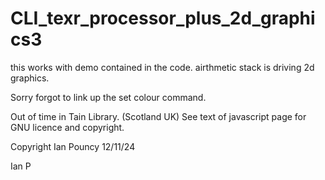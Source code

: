 # CLI_texr_processor_plus_2d_graphics3

this works with demo contained in the code. airthmetic stack is driving 2d graphics.

Sorry forgot to link up the set colour command.

Out of time in Tain Library. (Scotland UK) See text of javascript page for GNU licence and copyright.

Copyright Ian Pouncy 12/11/24

Ian P

